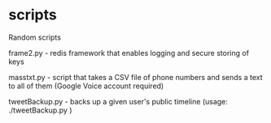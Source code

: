 scripts
=======

Random scripts

frame2.py         - redis framework that enables logging and secure storing of keys

masstxt.py        - script that takes a CSV file of phone numbers and sends a text to all of them (Google Voice account required)

tweetBackup.py   - backs up a given user's public timeline (usage: ./tweetBackup.py <user>)
